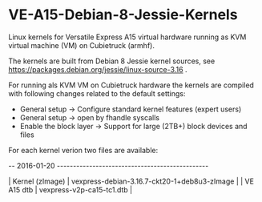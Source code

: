 # VE-A15-Debian-8-Jessie-Kernels
Linux kernels for Versatile Express A15 virtual hardware running as KVM virtual machine (VM) on Cubietruck (armhf).

The kernels are built from Debian 8 Jessie kernel sources, see https://packages.debian.org/jessie/linux-source-3.16 .

For running als KVM VM on Cubietruck hardware the kernels are compiled with following changes related to the default settings:

- General setup -> Configure standard kernel features (expert users)        
- General setup -> open by fhandle syscalls                                 
- Enable the block layer -> Support for large (2TB+) block devices and files

For each kernel verion two files are available:

-- 2016-01-20 -----------------------------------------------

| Kernel (zImage) | vexpress-debian-3.16.7-ckt20-1+deb8u3-zImage |
| VE A15 dtb | vexpress-v2p-ca15-tc1.dtb |
